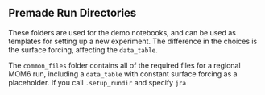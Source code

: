 
## Premade Run Directories

These folders are used for the demo notebooks, and can be used as templates for setting up a new experiment. The difference in the choices is the surface forcing, affecting the `data_table`. 

The `common_files` folder contains all of the required files for a regional MOM6 run, including a `data_table` with constant surface forcing as a placeholder. If you call `.setup_rundir` and specify `jra` 